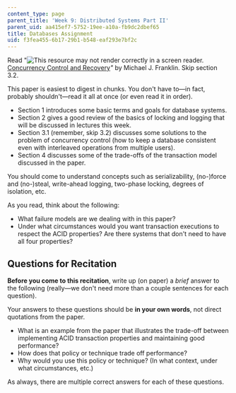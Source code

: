 ```yaml
---
content_type: page
parent_title: 'Week 9: Distributed Systems Part II'
parent_uid: aa415ef7-5752-19ee-a10a-fb9dc2dbef65
title: Databases Assignment
uid: f3fea455-6b17-29b1-b548-eaf293e7bf2c
---
```


Read "![This resource may not render correctly in a screen reader.](/images/inacessible.gif)[Concurrency Control and Recovery](http://citeseerx.ist.psu.edu/viewdoc/summary?doi=10.1.1.38.1437)_"_ by Michael J. Franklin. Skip section 3.2.

This paper is easiest to digest in chunks. You don't have to—in fact, probably shouldn't—read it all at once (or even read it in order).

*   Section 1 introduces some basic terms and goals for database systems.
*   Section 2 gives a good review of the basics of locking and logging that will be discussed in lectures this week.
*   Section 3.1 (remember, skip 3.2) discusses some solutions to the problem of concurrency control (how to keep a database consistent even with interleaved operations from multiple users).
*   Section 4 discusses some of the trade-offs of the transaction model discussed in the paper.

You should come to understand concepts such as serializability, (no-)force and (no-)steal, write-ahead logging, two-phase locking, degrees of isolation, etc.

As you read, think about the following:

*   What failure models are we dealing with in this paper?
*   Under what circumstances would you want transaction executions to respect the ACID properties? Are there systems that don't need to have all four properties?

Questions for Recitation
------------------------

**Before you come to this recitation**, write up (on paper) a _brief_ answer to the following (really—we don't need more than a couple sentences for each question).  

Your answers to these questions should be **in your own words**, not direct quotations from the paper.

*   What is an example from the paper that illustrates the trade-off between implementing ACID transaction properties and maintaining good performance?
*   How does that policy or technique trade off performance?
*   Why would you use this policy or technique? (In what context, under what circumstances, etc.)

As always, there are multiple correct answers for each of these questions.